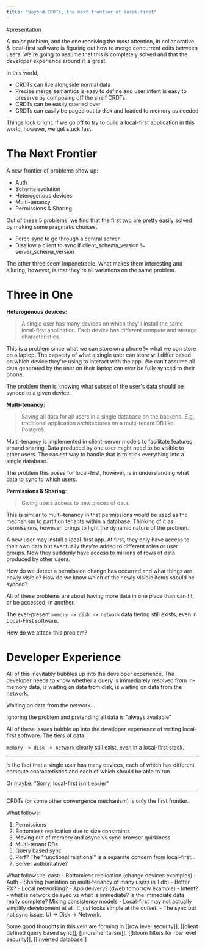 ```yaml
---
title: "Beyond CRDTs, the next frontier of local-first"
---
```


#presentation

A major problem, and the one receiving the most attention, in collaborative & local-first software is figuring out how to merge concurrent edits between users. We're going to assume that this is completely solved and that the developer experience around it is great.

In this world,

- CRDTs can live alongside normal data
- Precise merge semantics is easy to define and user intent is easy to preserve by composing off the shelf CRDTs
- CRDTs can be easily queried over
- CRDTs can easily be paged out to disk and loaded to memory as needed

Things look bright. If we go off to try to build a local-first application in this world, however, we get stuck fast.

# The Next Frontier

A new frontier of problems show up:
- Auth
- Schema evolution
- Heterogenous devices
- Multi-tenancy
- Permissions & Sharing

Out of these 5 problems, we find that the first two are pretty easily solved by making some pragmatic choices.

- Force sync to go through a central server
- Disallow a client to sync if client_schema_version != server_schema_version

The other three seem impenetrable. What makes them interesting and alluring, however, is that they're all variations on the same problem.

# Three in One

**Heterogenous devices:**

> A single user has many devices on which they'll install the same local-first application. Each device has different compute and storage characteristics.

This is a problem since what we can store on a phone != what we can store on a laptop. The capacity of what a single user can store will differ based on which device they're using to interact with the app. We can't assume all data generated by the user on their laptop can ever be fully synced to their phone.

The problem then is knowing what subset of the user's data should be synced to a given device.

**Multi-tenancy:**

> Saving all data for all users in a single database on the backend. E.g., traditional application architectures on a multi-tenant DB like Postgres.

Multi-tenancy is implemented in client-server models to facilitate features around sharing. Data produced by one user might need to be visible to other users. The easiest way to handle that is to stick everything into a single database.

The problem this poses for local-first, however, is in understanding what data to sync to which users.

**Permissions & Sharing:**

> Giving users access to new pieces of data.

This is similar to multi-tenancy in that permissions would be used as the mechanism to partition tenants within a database. Thinking of it as permissions, however, brings to light the dynamic nature of the problem.

A new user may install a local-first app. At first, they only have access to their own data but eventually they're added to different roles or user groups. Now they suddenly have access to millions of rows of data produced by other users.

How do we detect a permission change has occurred and what things are newly visible? How do we know which of the newly visible items should be synced?

All of these problems are about having more data in one place than can fit, or be accessed, in another.

The ever-present `memory -> disk -> network` data tiering still exists, even in Local-First software.

How do we attack this problem?

# Developer Experience

All of this inevitably bubbles up into the developer experience. The developer needs to know whether a query is immediately resolved from in-memory data, is waiting on data from disk, is waiting on data from the network.

Waiting on data from the network...

Ignoring the problem and pretending all data is "always available"

All of these issues bubble up into the developer experience of writing local-first software. The tiers of data:

`memory -> disk -> network` clearly still exist, even in a local-first stack.

---

is the fact that a single user has many devices, each of which has different compute characteristics and each of which should be able to run 





Or maybe:
"Sorry, local-first isn't easier"

---

CRDTs (or some other convergence mechanism) is only the first frontier.

What follows:
1. Permissions
3. Bottomless replication due to size constraints
4. Moving out of memory and async vs sync browser quirkiness
5. Multi-tenant DBs
6. Query based sync
7. Perf? The "functional relational" is a separate concern from local-first...
8. Server authoritative?

What follows re-cast:
	- Bottomless replication (change devices examples)
	- Auth
	- Sharing (variation on multi-tenancy of many users in 1 db)
	- Better RX?
	- Local networking?
	- App delivery? (dweb tomorrow example)
	- Intent?
	- what is network delayed vs what is immediate? Is the immediate data really complete? Mixing consistency models
	- Local-first may not actually simplify development at all. It just looks simple at the outset.
	- The sync but not sync issue. UI -> Disk -> Network.

Some good thoughts in this vein are forming in [[row level security]], [[client defined query based sync]], [[incrementalism]], [[bloom filters for row level security]], [[inverted database]]